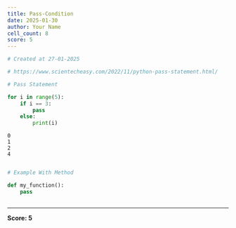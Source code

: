 ```yaml
---
title: Pass-Condition
date: 2025-01-30
author: Your Name
cell_count: 8
score: 5
---
```


```python
# Created at 27-01-2025
```


```python
# https://www.scientecheasy.com/2022/11/python-pass-statement.html/
```


```python
# Pass Statement
```


```python
for i in range(5):
    if i == 3:
        pass
    else:
        print(i)
```

    0
    1
    2
    4



```python

```


```python
# Example With Method
```


```python
def my_function():
    pass
```


```python

```


---
**Score: 5**

